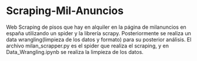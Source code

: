 # Scraping-Mil-Anuncios
Web Scraping de pisos que hay en alquiler en la página de milanuncios en españa utilizando un spider y la librería scrapy.
Posteriormente se realiza un data wrangling(limpieza de los datos y formato) para su posterior análisis.
El archivo milan_scrapper.py es el spider que realiza el scraping, y en Data_Wrangling.ipynb se realiza la limpieza de los datos.
